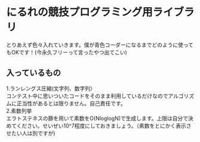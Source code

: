 # にるれの競技プログラミング用ライブラリ
とりあえず色々入れていきます。僕が青色コーダーになるまでどのように使ってもOKです！(今永久フリーって言ったやつ出てこい)
## 入っているもの
1.ランレングス圧縮(文字列、数字列）<br>
  コンテスト中に思いついたコードをそのまま利用しているだけなのでアルゴリズムに正当性があるとは限りません。自己責任です。<br>
2.素数列挙<br>
  エラトステネスの篩を用いて素数をO(NloglogN)で生成します。上限は自分で決めてください。せいぜい10^7程度にしておきましょう。（素数をとにかく表示させたい人は別ですが)<br>

  
